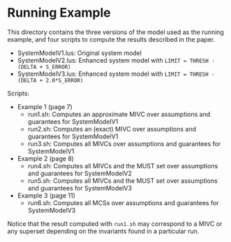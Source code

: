 
# Running Example

This directory contains the three versions of the model used as the running example,
and four scripts to compute the results described in the paper.

- SystemModelV1.lus: Original system model
- SystemModelV2.lus: Enhanced system model with `LIMIT = THRESH - (DELTA + S_ERROR)`
- SystemModelV3.lus: Enhanced system model with `LIMIT = THRESH - (DELTA + 2.0*S_ERROR)`

Scripts:
- Example 1 (page 7)
  - run1.sh: Computes an approximate MIVC over assumptions and guarantees for SystemModelV1
  - run2.sh: Computes an (exact) MIVC over assumptions and guarantees for SystemModelV1
  - run3.sh: Computes all MIVCs over assumptions and guarantees for SystemModelV1
- Example 2 (page 8)
  - run4.sh: Computes all MIVCs and the MUST set over assumptions and guarantees for SystemModelV2
  - run5.sh: Computes all MIVCs and the MUST set over assumptions and guarantees for SystemModelV3
- Example 3 (page 11)
  - run6.sh: Computes all MCSs over assumptions and guarantees for SystemModelV3

Notice that the result computed with `run1.sh` may correspond to a MIVC or
any superset depending on the invariants found in a particular run.


